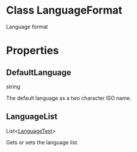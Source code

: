 Class LanguageFormat
===

Language format

# Properties

## DefaultLanguage
string

The default language as a two character ISO name.


## LanguageList
List&lt;[LanguageText](LanguageText)&gt;

Gets or sets the language list.


